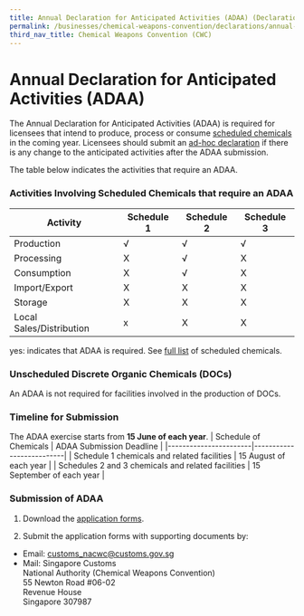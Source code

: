 ```yaml
---
title: Annual Declaration for Anticipated Activities (ADAA) (Declarations)
permalink: /businesses/chemical-weapons-convention/declarations/annual-declaration-for-anticipated-activities-adaa
third_nav_title: Chemical Weapons Convention (CWC)
---
```


# Annual Declaration for Anticipated Activities (ADAA)

The Annual Declaration for Anticipated Activities (ADAA) is required for licensees that intend to produce, process or consume  [scheduled chemicals](https://www.customs.gov.sg/businesses/chemical-weapons-convention/controlled-chemicals) in the coming year. Licensees should submit an  [ad-hoc declaration](https://www.customs.gov.sg/businesses/chemical-weapons-convention/declarations/ad-hoc-declaration-on-additionally-planned-activities) if there is any change to the anticipated activities after the ADAA submission.

The table below indicates the activities that require an ADAA.

### Activities Involving Scheduled Chemicals that require an ADAA

| Activity | Schedule 1 | Schedule 2 | Schedule 3 |
|----------|------------|------------|------------|
| Production | √ | √ | √  |
| Processing | X |  √ | X |  
| Consumption | X | √  | X |  
| Import/Export | X| X | X |  
| Storage | X| X | X |  
| Local Sales/Distribution | x | X | X |  

yes: indicates that ADAA is required.  See [full list](https://www.customs.gov.sg/-/media/cus/files/business/chemical-weapons-convention/guidetonacwclicencewithschchemlist.pdf?la=en&hash=BB1E42B4501617DFDA8B2AC9F57BED5D57FFDE34) of scheduled chemicals. 

### Unscheduled Discrete Organic Chemicals (DOCs)

An ADAA is not required for facilities involved in the production of DOCs.

### Timeline for Submission

The ADAA exercise starts from  **15 June of each year**.
| Schedule of Chemicals | ADAA Submission Deadline |
|-----------------------|--------------------------|
| Schedule 1 chemicals and related facilities | 15 August of each year |
| Schedules 2 and 3 chemicals and related facilities | 15 September of each year |

### Submission of ADAA

1) Download the  [application forms](https://www.customs.gov.sg/eservices/customs-forms-and-service-links#adaa).

2) Submit the application forms with supporting documents by:

-   Email:  [customs_nacwc@customs.gov.sg](mailto:customs_nacwc@customs.gov.sg2)
-   Mail: Singapore Customs  
    National Authority (Chemical Weapons Convention)  
    55 Newton Road #06-02  
    Revenue House  
    Singapore 307987
